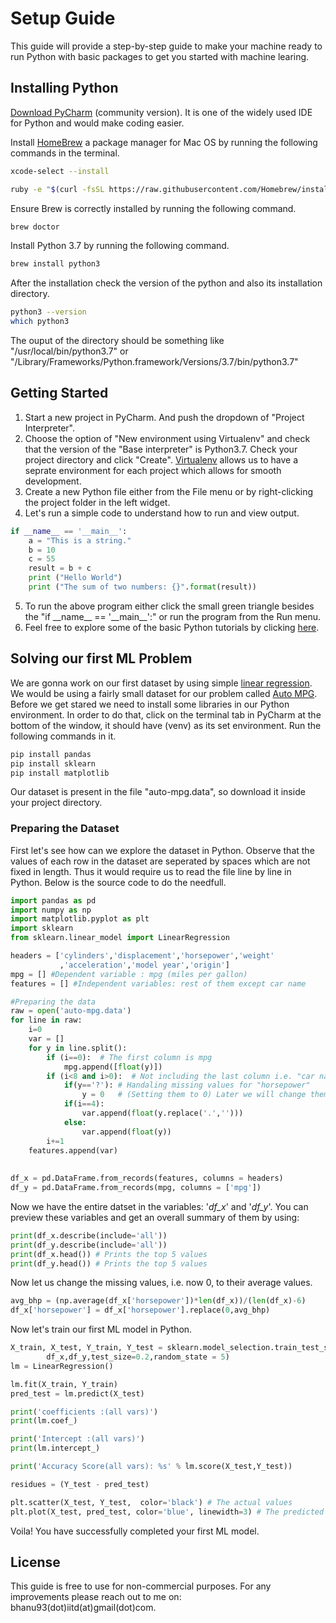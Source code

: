 # Setup Guide

This guide will provide a step-by-step guide to make your machine ready to run Python with basic packages to get you started with machine learing.

## Installing Python

[Download PyCharm](https://www.jetbrains.com/pycharm/download/) (community version). It is one of the widely used IDE for Python and would make coding easier.

Install [HomeBrew](https://brew.sh/) a package manager for Mac OS by running the following commands in the terminal.
```bash
xcode-select --install
```
```bash
ruby -e "$(curl -fsSL https://raw.githubusercontent.com/Homebrew/install/master/install)"
```

Ensure Brew is correctly installed by running the following command.

```bash
brew doctor
```

Install Python 3.7 by running the following command.

```bash
brew install python3
```

After the installation check the version of the python and also its installation directory.

```bash
python3 --version
which python3
```

The ouput of the directory should be something like "/usr/local/bin/python3.7" or "/Library/Frameworks/Python.framework/Versions/3.7/bin/python3.7"

## Getting Started

1. Start a new project in PyCharm. And push the dropdown of "Project Interpreter".
2. Choose the option of "New environment using Virtualenv" and check that the version of the "Base interpreter" is Python3.7. Check your project directory and click "Create". [Virtualenv](https://www.pythonforbeginners.com/basics/how-to-use-python-virtualenv) allows us to have a seprate environment for each project which allows for smooth development.
3. Create a new Python file either from the File menu or by right-clicking the project folder in the left widget.
4. Let's run a simple code to understand how to run and view output.
```python
if __name__ == '__main__':
	a = "This is a string."
	b = 10
	c = 55
	result = b + c
	print ("Hello World")
	print ("The sum of two numbers: {}".format(result))
```
5. To run the above program either click the small green triangle besides the "if \_\_name\_\_ == '\_\_main\_\_':" or run the program from the Run menu.
6. Feel free to explore some of the basic Python tutorials by clicking [here](https://www.datacamp.com/courses/intro-to-python-for-data-science).


## Solving our first ML Problem
We are gonna work on our first dataset by using simple [linear regression](http://onlinestatbook.com/2/regression/intro.html). We would be using a fairly small dataset for our problem called [Auto MPG](https://archive.ics.uci.edu/ml/datasets/auto+mpg). Before we get stared we need to install some libraries in our Python environment. In order to do that, click on the terminal tab in PyCharm at the bottom of the window, it should have (venv) as its set environment. Run the following commands in it.
```bash
pip install pandas
pip install sklearn
pip install matplotlib
```
Our dataset is present in the file "auto-mpg.data", so download it inside your project directory.

### Preparing the Dataset
First let's see how can we explore the dataset in Python. Observe that the values of each row in the dataset are seperated by spaces which are not fixed in length. Thus it would require us to read the file line by line in Python. Below is the source code to do the needfull.
```python
import pandas as pd
import numpy as np
import matplotlib.pyplot as plt
import sklearn
from sklearn.linear_model import LinearRegression

headers = ['cylinders','displacement','horsepower','weight'
           ,'acceleration','model year','origin']
mpg = [] #Dependent variable : mpg (miles per gallon)
features = [] #Independent variables: rest of them except car name

#Preparing the data
raw = open('auto-mpg.data')
for line in raw:
    i=0
    var = []
    for y in line.split():
        if (i==0):  # The first column is mpg
            mpg.append([float(y)])
        if (i<8 and i>0):  # Not including the last column i.e. "car names"
            if(y=='?'): # Handaling missing values for "horsepower" 
                y = 0   # (Setting them to 0) Later we will change them
            if(i==4):
                var.append(float(y.replace('.','')))
            else:
                var.append(float(y))
        i+=1
    features.append(var)
    
 
df_x = pd.DataFrame.from_records(features, columns = headers)
df_y = pd.DataFrame.from_records(mpg, columns = ['mpg'])

```

Now we have the entire datset in the variables: '*df_x*' and '*df_y*'. You can preview these variables and get an overall summary of them by using:
```python
print(df_x.describe(include='all'))
print(df_y.describe(include='all'))
print(df_x.head()) # Prints the top 5 values
print(df_y.head()) # Prints the top 5 values
```
Now let us change the missing values, i.e. now 0, to their average values.
```python
avg_bhp = (np.average(df_x['horsepower'])*len(df_x))/(len(df_x)-6)
df_x['horsepower'] = df_x['horsepower'].replace(0,avg_bhp)
```
Now let's train our first ML model in Python.
```python
X_train, X_test, Y_train, Y_test = sklearn.model_selection.train_test_split(
        df_x,df_y,test_size=0.2,random_state = 5)
lm = LinearRegression()

lm.fit(X_train, Y_train)
pred_test = lm.predict(X_test)

print('coefficients :(all vars)')
print(lm.coef_)

print('Intercept :(all vars)')
print(lm.intercept_)

print('Accuracy Score(all vars): %s' % lm.score(X_test,Y_test))

residues = (Y_test - pred_test)

plt.scatter(X_test, Y_test,  color='black') # The actual values
plt.plot(X_test, pred_test, color='blue', linewidth=3) # The predicted values
```
Voila! You have successfully completed your first ML model.
## License
This guide is free to use for non-commercial purposes. For any improvements please reach out to me on: bhanu93(dot)iitd(at)gmail(dot)com.
